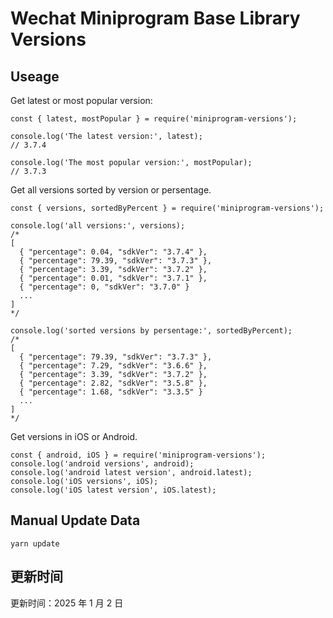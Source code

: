 
# Wechat Miniprogram Base Library Versions

## Useage

Get latest or most popular version:

```;
const { latest, mostPopular } = require('miniprogram-versions');

console.log('The latest version:', latest);
// 3.7.4

console.log('The most popular version:', mostPopular);
// 3.7.3

```

Get all versions sorted by version or persentage.

```
const { versions, sortedByPercent } = require('miniprogram-versions');

console.log('all versions:', versions);
/*
[
  { "percentage": 0.04, "sdkVer": "3.7.4" },
  { "percentage": 79.39, "sdkVer": "3.7.3" },
  { "percentage": 3.39, "sdkVer": "3.7.2" },
  { "percentage": 0.01, "sdkVer": "3.7.1" },
  { "percentage": 0, "sdkVer": "3.7.0" }
  ...
]
*/

console.log('sorted versions by persentage:', sortedByPercent);
/*
[
  { "percentage": 79.39, "sdkVer": "3.7.3" },
  { "percentage": 7.29, "sdkVer": "3.6.6" },
  { "percentage": 3.39, "sdkVer": "3.7.2" },
  { "percentage": 2.82, "sdkVer": "3.5.8" },
  { "percentage": 1.68, "sdkVer": "3.3.5" }
  ...
]
*/
```

Get versions in iOS or Android.

```
const { android, iOS } = require('miniprogram-versions');
console.log('android versions', android);
console.log('android latest version', android.latest);
console.log('iOS versions', iOS);
console.log('iOS latest version', iOS.latest);
```

## Manual Update Data

```
yarn update
```

## 更新时间

更新时间：2025 年 1 月 2 日
